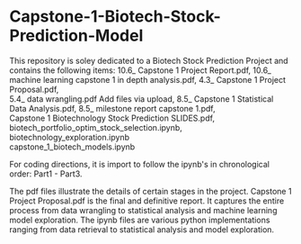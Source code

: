 # Capstone-1-Biotech-Stock-Prediction-Model

This repository is soley dedicated to a Biotech Stock Prediction Project and contains the following items: 
10.6_ Capstone 1 Project Report.pdf, 10.6_ machine learning capstone 1 in depth analysis.pdf,	4.3_ Capstone 1 Project Proposal.pdf,	
5.4_ data wrangling.pdf	Add files via upload, 8.5_ Capstone 1 Statistical Data Analysis.pdf, 8.5_ milestone report capstone 1.pdf,	
Capstone 1 Biotechnology Stock Prediction SLIDES.pdf,	biotech_portfolio_optim_stock_selection.ipynb, biotechnology_exploration.ipynb	
capstone_1_biotech_models.ipynb

For coding directions, it is import to follow the ipynb's in chronological order: Part1 - Part3.

The pdf files illustrate the details of certain stages in the project. Capstone 1 Project Proposal.pdf is the final and 
definitive report. It captures the entire process from data wrangling to statistical analysis and machine learning model exploration. 
The ipynb files are various python implementations ranging from data retrieval to statistical analysis and model exploration.
